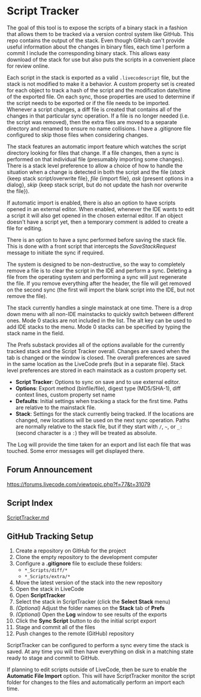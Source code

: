 # Script Tracker

The goal of this tool is to expose the scripts of a binary stack in a 
fashion that allows them to be tracked via a version control system like 
GitHub. This repo contains the output of the stack. Even though GitHub 
can't provide useful information about the changes in binary files, each 
time I perform a commit I include the corresponding binary stack. This 
allows easy download of the stack for use but also puts the scripts in a 
convenient place for review online.

Each script in the stack is exported as a valid `.livecodescript` file, 
but the stack is not modified to make it a behavior. A custom property 
set is created for each object to track a hash of the script and the 
modification date/time of the exported file. On each sync, those 
properties are used to determine if the script needs to be exported or 
if the file needs to be imported. Whenever a script changes, a diff file 
is created that contains all of the changes in that particular sync 
operation. If a file is no longer needed (i.e. the script was removed), 
then the extra files are moved to a separate directory and renamed to 
ensure no name collisions. I have a .gitignore file configured to skip 
those files when considering changes.

The stack features an automatic import feature which watches the script 
directory looking for files that change. If a file changes, then a sync 
is performed on that individual file (presumably importing some changes). 
There is a stack level preference to allow a choice of how to handle the 
situation when a change is detected in both the script and the file 
(*stack* {keep stack script/overwrite file}, *file* {import file}, *ask* 
{present options in a dialog}, *skip* {keep stack script, but do not 
update the hash nor overwrite the file}).

If automatic import is enabled, there is also an option to have scripts 
opened in an external editor. When enabled, whenever the IDE wants to 
edit a script it will also get opened in the chosen external editor. If 
an object doesn't have a script yet, then a temporary comment is added 
to create a file for editing.

There is an option to have a sync performed before saving the stack 
file. This is done with a front script that intercepts the 
_SaveStackRequest_ message to initiate the sync if required.

The system is designed to be non-destructive, so the way to completely 
remove a file is to clear the script in the IDE and perform a sync. 
Deleting a file from the operating system and performing a sync will 
just regenerate the file. If you remove everything after the header, the 
file will get removed on the second sync (the first will import the 
blank script into the IDE, but not remove the file).

The stack currently handles a single mainstack at one time. There is a 
drop down menu with all non-IDE mainstacks to quickly switch between 
different ones. Mode 0 stacks are not included in the list. The alt key
can be used to add IDE stacks to the menu. Mode 0 stacks can be 
specified by typing the stack name in the field.

The Prefs substack provides all of the options available for the 
currently tracked stack and the Script Tracker overall. Changes are 
saved when the tab is changed or the window is closed. The overall 
preferences are saved in the same location as the LiveCode prefs (but in 
a separate file). Stack level preferences are stored in each mainstack 
as a custom property set.

* **Script Tracker**:  Options to sync on save and to use external editor.
* **Options**:  Export method (binfile/file), digest type (MD5/SHA-1), diff
context lines, custom property set name
* **Defaults**:  Initial settings when tracking a stack for the first time.
Paths are relative to the mainstack file.
* **Stack**:  Settings for the stack currently being tracked.  If the locations
are changed, new locations will be used on the next sync operation.  Paths are
normally relative to the stack file, but if they start with `/`, `~`, or `_:`
(second character is a `:`) they will be treated as absolute.

The Log will provide the time taken for an export and list each file 
that was touched. Some error messages will get displayed there.

## Forum Announcement

https://forums.livecode.com/viewtopic.php?f=77&t=31079

## Script Index

[ScriptTracker.md](./ScriptTracker.md)

## GitHub Tracking Setup

1. Create a repository on GitHub for the project
1. Clone the empty repository to the development computer
1. Configure a **.gitignore** file to exclude these folders:
   * `*_Scripts/diff/*`
   * `*_Scripts/extra/*`
1. Move the latest version of the stack into the new repository
1. Open the stack in LiveCode
1. Open **ScriptTracker**
1. Select the stack in ScriptTracker (click the **Select Stack** menu)
1. _(Optional)_ Adjust the folder names on the **Stack** tab of **Prefs**
1. _(Optional)_ Open the **Log** window to see results of the exports
1. Click the **Sync Script** button to do the initial script export
1. Stage and commit all of the files
1. Push changes to the remote (GitHub) repository

ScriptTracker can be configured to perform a sync every time the stack is saved.
At any time you will then have everything on disk in a matching state ready to
stage and commit to GitHub.

If planning to edit scripts outside of LiveCode, then be sure to enable the
**Automatic File Import** option. This will have ScriptTracker monitor the script
folder for changes to the files and automatically perform an import each time.
